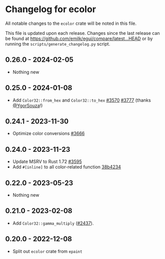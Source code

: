 # Changelog for ecolor
All notable changes to the `ecolor` crate will be noted in this file.


This file is updated upon each release.
Changes since the last release can be found at <https://github.com/emilk/egui/compare/latest...HEAD> or by running the `scripts/generate_changelog.py` script.


## 0.26.0 - 2024-02-05
* Nothing new


## 0.25.0 - 2024-01-08
* Add `Color32::from_hex` and `Color32::to_hex` [#3570](https://github.com/emilk/egui/pull/3570) [#3777](https://github.com/emilk/egui/pull/3777) (thanks [@YgorSouza](https://github.com/YgorSouza)!)


## 0.24.1 - 2023-11-30
* Optimize color conversions [#3666](https://github.com/emilk/egui/pull/3666)


## 0.24.0 - 2023-11-23
* Update MSRV to Rust 1.72 [#3595](https://github.com/emilk/egui/pull/3595)
* Add `#[inline]` to all color-related function [38b4234](https://github.com/emilk/egui/commit/38b4234c3282a7c044c18b77234ee8c204efe171)


## 0.22.0 - 2023-05-23
* Nothing new


## 0.21.0 - 2023-02-08
* Add `Color32::gamma_multiply` ([#2437](https://github.com/emilk/egui/pull/2437)).


## 0.20.0 - 2022-12-08
* Split out `ecolor` crate from `epaint`
